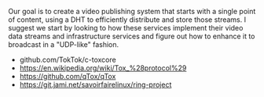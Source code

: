 Our goal is to create a video publishing system that starts with a single point of content, using a DHT to efficiently distribute and store those streams. I suggest we start by looking to how these services implement their video data streams and infrastructure services and figure out how to enhance it to broadcast in a "UDP-like" fashion.

- github.com/TokTok/c-toxcore
- https://en.wikipedia.org/wiki/Tox_%28protocol%29
- https://github.com/qTox/qTox
- https://git.jami.net/savoirfairelinux/ring-project
